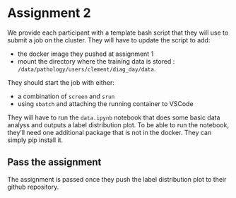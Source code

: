 # Assignment 2

We provide each participant with a template bash script that they will use to submit a job on the cluster. They will have to update the script to add:
* the docker image they pushed at assignment 1
* mount the directory where the training data is stored : `/data/pathology/users/clement/diag_day/data`.

They should start the job with either:
* a combination of `screen` and `srun`
* using `sbatch` and attaching the running container to VSCode

They will have to run the `data.ipynb` notebook that does some basic data analyss and outputs a label distribution plot. To be able to run the notebook, they’ll need one additional package that is not in the docker. They can simply pip install it.

## Pass the assignment

The assignment is passed once they push the label distribution plot to their github repository.